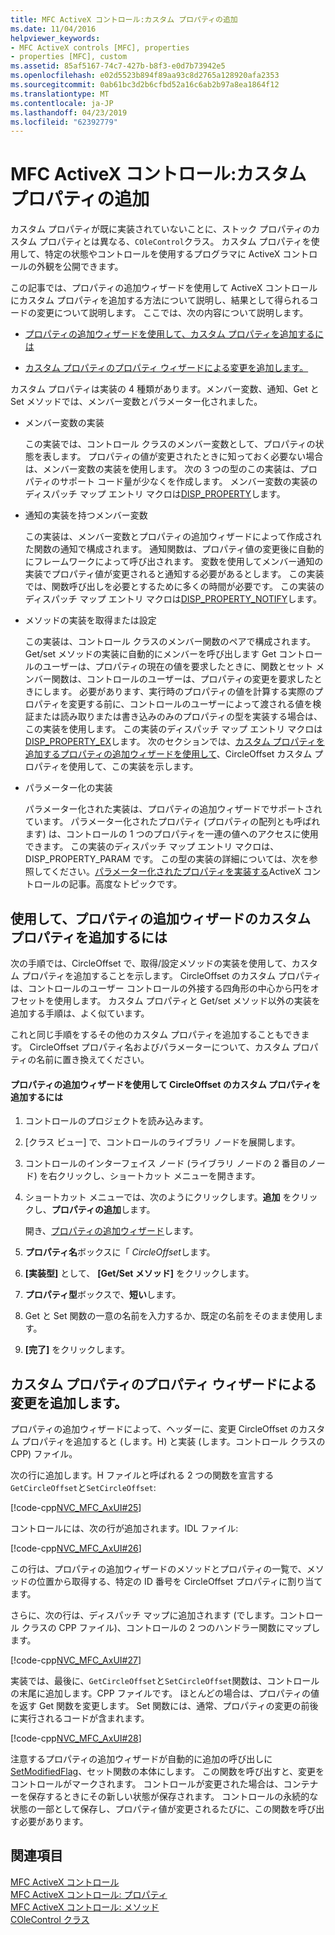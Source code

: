 ```yaml
---
title: MFC ActiveX コントロール:カスタム プロパティの追加
ms.date: 11/04/2016
helpviewer_keywords:
- MFC ActiveX controls [MFC], properties
- properties [MFC], custom
ms.assetid: 85af5167-74c7-427b-b8f3-e0d7b73942e5
ms.openlocfilehash: e02d5523b894f89aa93c8d2765a128920afa2353
ms.sourcegitcommit: 0ab61bc3d2b6cfbd52a16c6ab2b97a8ea1864f12
ms.translationtype: MT
ms.contentlocale: ja-JP
ms.lasthandoff: 04/23/2019
ms.locfileid: "62392779"
---
```

# <a name="mfc-activex-controls-adding-custom-properties"></a>MFC ActiveX コントロール:カスタム プロパティの追加

カスタム プロパティが既に実装されていないことに、ストック プロパティのカスタム プロパティとは異なる、`COleControl`クラス。 カスタム プロパティを使用して、特定の状態やコントロールを使用するプログラマに ActiveX コントロールの外観を公開できます。

この記事では、プロパティの追加ウィザードを使用して ActiveX コントロールにカスタム プロパティを追加する方法について説明し、結果として得られるコードの変更について説明します。 ここでは、次の内容について説明します。

- [プロパティの追加ウィザードを使用して、カスタム プロパティを追加するには](#_core_using_classwizard_to_add_a_custom_property)

- [カスタム プロパティのプロパティ ウィザードによる変更を追加します。](#_core_classwizard_changes_for_custom_properties)

カスタム プロパティは実装の 4 種類があります。メンバー変数、通知、Get と Set メソッドでは、メンバー変数とパラメーター化されました。

- メンバー変数の実装

   この実装では、コントロール クラスのメンバー変数として、プロパティの状態を表します。 プロパティの値が変更されたときに知っておく必要ない場合は、メンバー変数の実装を使用します。 次の 3 つの型のこの実装は、プロパティのサポート コード量が少なくを作成します。 メンバー変数の実装のディスパッチ マップ エントリ マクロは[DISP_PROPERTY](../mfc/reference/dispatch-maps.md#disp_property)します。

- 通知の実装を持つメンバー変数

   この実装は、メンバー変数とプロパティの追加ウィザードによって作成された関数の通知で構成されます。 通知関数は、プロパティ値の変更後に自動的にフレームワークによって呼び出されます。 変数を使用してメンバー通知の実装でプロパティ値が変更されると通知する必要があるとします。 この実装では、関数呼び出しを必要とするために多くの時間が必要です。 この実装のディスパッチ マップ エントリ マクロは[DISP_PROPERTY_NOTIFY](../mfc/reference/dispatch-maps.md#disp_property_notify)します。

- メソッドの実装を取得または設定

   この実装は、コントロール クラスのメンバー関数のペアで構成されます。 Get/set メソッドの実装に自動的にメンバーを呼び出します Get コントロールのユーザーは、プロパティの現在の値を要求したときに、関数とセット メンバー関数は、コントロールのユーザーは、プロパティの変更を要求したときにします。 必要があります、実行時のプロパティの値を計算する実際のプロパティを変更する前に、コントロールのユーザーによって渡される値を検証または読み取りまたは書き込みのみのプロパティの型を実装する場合は、この実装を使用します。 この実装のディスパッチ マップ エントリ マクロは[DISP_PROPERTY_EX](../mfc/reference/dispatch-maps.md#disp_property_ex)します。 次のセクションでは、[カスタム プロパティを追加するプロパティの追加ウィザードを使用して](#_core_using_classwizard_to_add_a_custom_property)、CircleOffset カスタム プロパティを使用して、この実装を示します。

- パラメーター化の実装

   パラメーター化された実装は、プロパティの追加ウィザードでサポートされています。 パラメーター化されたプロパティ (プロパティの配列とも呼ばれます) は、コントロールの 1 つのプロパティを一連の値へのアクセスに使用できます。 この実装のディスパッチ マップ エントリ マクロは、DISP_PROPERTY_PARAM です。 この型の実装の詳細については、次を参照してください。[パラメーター化されたプロパティを実装する](../mfc/mfc-activex-controls-advanced-topics.md)ActiveX コントロールの記事。高度なトピックです。

##  <a name="_core_using_classwizard_to_add_a_custom_property"></a> 使用して、プロパティの追加ウィザードのカスタム プロパティを追加するには

次の手順では、CircleOffset で、取得/設定メソッドの実装を使用して、カスタム プロパティを追加することを示します。 CircleOffset のカスタム プロパティは、コントロールのユーザー コントロールの外接する四角形の中心から円をオフセットを使用します。 カスタム プロパティと Get/set メソッド以外の実装を追加する手順は、よく似ています。

これと同じ手順をするその他のカスタム プロパティを追加することもできます。 CircleOffset プロパティ名およびパラメーターについて、カスタム プロパティの名前に置き換えてください。

#### <a name="to-add-the-circleoffset-custom-property-using-the-add-property-wizard"></a>プロパティの追加ウィザードを使用して CircleOffset のカスタム プロパティを追加するには

1. コントロールのプロジェクトを読み込みます。

1. [クラス ビュー] で、コントロールのライブラリ ノードを展開します。

1. コントロールのインターフェイス ノード (ライブラリ ノードの 2 番目のノード) を右クリックし、ショートカット メニューを開きます。

1. ショートカット メニューでは、次のようにクリックします。**追加** をクリックし、**プロパティの追加**します。

   開き、[プロパティの追加ウィザード](../ide/names-add-property-wizard.md)します。

1. **プロパティ名**ボックスに「 *CircleOffset*します。

1. **[実装型]** として、 **[Get/Set メソッド]** をクリックします。

1. **プロパティ型**ボックスで、**短い**します。

1. Get と Set 関数の一意の名前を入力するか、既定の名前をそのまま使用します。

9. **[完了]** をクリックします。

##  <a name="_core_classwizard_changes_for_custom_properties"></a> カスタム プロパティのプロパティ ウィザードによる変更を追加します。

プロパティの追加ウィザードによって、ヘッダーに、変更 CircleOffset のカスタム プロパティを追加すると (します。H) と実装 (します。コントロール クラスの CPP) ファイル。

次の行に追加します。H ファイルと呼ばれる 2 つの関数を宣言する`GetCircleOffset`と`SetCircleOffset`:

[!code-cpp[NVC_MFC_AxUI#25](../mfc/codesnippet/cpp/mfc-activex-controls-adding-custom-properties_1.h)]

コントロールには、次の行が追加されます。IDL ファイル:

[!code-cpp[NVC_MFC_AxUI#26](../mfc/codesnippet/cpp/mfc-activex-controls-adding-custom-properties_2.idl)]

この行は、プロパティの追加ウィザードのメソッドとプロパティの一覧で、メソッドの位置から取得する、特定の ID 番号を CircleOffset プロパティに割り当てます。

さらに、次の行は、ディスパッチ マップに追加されます (でします。コントロール クラスの CPP ファイル)、コントロールの 2 つのハンドラー関数にマップします。

[!code-cpp[NVC_MFC_AxUI#27](../mfc/codesnippet/cpp/mfc-activex-controls-adding-custom-properties_3.cpp)]

実装では、最後に、`GetCircleOffset`と`SetCircleOffset`関数は、コントロールの末尾に追加します。CPP ファイルです。 ほとんどの場合は、プロパティの値を返す Get 関数を変更します。 Set 関数には、通常、プロパティの変更の前後に実行されるコードが含まれます。

[!code-cpp[NVC_MFC_AxUI#28](../mfc/codesnippet/cpp/mfc-activex-controls-adding-custom-properties_4.cpp)]

注意するプロパティの追加ウィザードが自動的に追加の呼び出しに[SetModifiedFlag](../mfc/reference/colecontrol-class.md#setmodifiedflag)、セット関数の本体にします。 この関数を呼び出すと、変更をコントロールがマークされます。 コントロールが変更された場合は、コンテナーを保存するときにその新しい状態が保存されます。 コントロールの永続的な状態の一部として保存し、プロパティ値が変更されるたびに、この関数を呼び出す必要があります。

## <a name="see-also"></a>関連項目

[MFC ActiveX コントロール](../mfc/mfc-activex-controls.md)<br/>
[MFC ActiveX コントロール: プロパティ](../mfc/mfc-activex-controls-properties.md)<br/>
[MFC ActiveX コントロール: メソッド](../mfc/mfc-activex-controls-methods.md)<br/>
[COleControl クラス](../mfc/reference/colecontrol-class.md)
